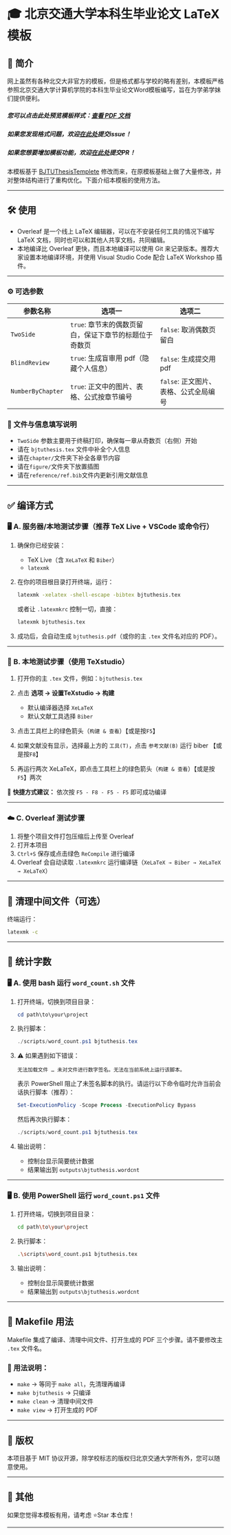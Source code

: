 # 🎓 北京交通大学本科生毕业论文 LaTeX 模板

## 📌 简介

网上虽然有各种北交大非官方的模板，但是格式都与学校的略有差别，本模板严格参照北京交通大学计算机学院的本科生毕业论文Word模板编写，旨在为学弟学妹们提供便利。

##### 您可以点击此处预览模板样式：[查看 PDF 文档](https://pangsmpang.github.io/pdfReader/pdf/bjtuthesis.pdf)

##### 如果您发现格式问题，欢迎[在此处](https://github.com/PangSMPang/bjtuthesis/issues)提交issue！

##### 如果您想要增加模板功能，欢迎[在此处](https://github.com/PangSMPang/bjtuthesis/pulls)提交PR！

本模板基于 [BJTUThesisTemplete](https://github.com/billhu0228/BJTUThesisTemplete) 修改而来，在原模板基础上做了大量修改，并对整体结构进行了重构优化。下面介绍本模板的使用方法。

---

## 🛠️ 使用

* Overleaf 是一个线上 LaTeX 编辑器，可以在不安装任何工具的情况下编写 LaTeX 文档，同时也可以和其他人共享文档，共同编辑。
* 本地编译比 Overleaf 更快，而且本地编译可以使用 Git 来记录版本。推荐大家设置本地编译环境，并使用 Visual Studio Code 配合 LaTeX Workshop 插件。

---

### ⚙️ 可选参数

| **参数名称**          | **选项一**                         | **选项二**                 |
| ----------------- | ------------------------------- | ----------------------- |
| `TwoSide`         | `true`: 章节末的偶数页留白，保证下章节的标题位于奇数页 | `false`: 取消偶数页留白        |
| `BlindReview`     | `true`: 生成盲审用 pdf（隐藏个人信息）       | `false`: 生成提交用 pdf      |
| `NumberByChapter` | `true`: 正文中的图片、表格、公式按章节编号       | `false`: 正文图片、表格、公式全局编号 |

### 📁 文件与信息填写说明

* `TwoSide` 参数主要用于终稿打印，确保每一章从奇数页（右侧）开始
* 请在 `bjtuthesis.tex` 文件中补全个人信息
* 请在`chapter/`文件夹下补全各章节内容
* 请在`figure/`文件夹下放置插图
* 请在`reference/ref.bib`文件内更新引用文献信息

---

## ✅ 编译方式

### 🖥️ A. 服务器/本地测试步骤（推荐 TeX Live + VSCode 或命令行）

1. 确保你已经安装：

   * TeX Live（含 `XeLaTeX` 和 `Biber`）
   * `latexmk`

2. 在你的项目根目录打开终端，运行：

   ```bash
   latexmk -xelatex -shell-escape -bibtex bjtuthesis.tex
   ```

   或者让 `.latexmkrc` 控制一切，直接：

   ```bash
   latexmk bjtuthesis.tex
   ```

3. 成功后，会自动生成 `bjtuthesis.pdf`（或你的主 `.tex` 文件名对应的 PDF）。

---

### 🧪 B. 本地测试步骤（使用 TeXstudio）

1. 打开你的主 `.tex` 文件，例如：`bjtuthesis.tex`

2. 点击 **选项 -> 设置TeXstudio -> 构建**

   * 默认编译器选择 `XeLaTeX`
   * 默认文献工具选择 `Biber`

3. 点击工具栏上的绿色箭头（`构建 & 查看`）【或是按`F5`】

4. 如果文献没有显示，选择最上方的 `工具(T)`，点击 `参考文献(B)` 运行 biber 【或是按`F8`】

5. 再运行两次 XeLaTeX，即点击工具栏上的绿色箭头（`构建 & 查看`）【或是按 `F5`】两次

📌 **快捷方式建议：** 依次按 `F5 - F8 - F5 - F5` 即可成功编译

---

### ☁️ C. Overleaf 测试步骤
1. 将整个项目文件打包压缩后上传至 Overleaf
2. 打开本项目
3. `Ctrl+S` 保存或点击绿色 `ReCompile` 进行编译
4. Overleaf 会自动读取 `.latexmkrc` 运行编译链（`XeLaTeX → Biber → XeLaTeX → XeLaTeX`）

---

## 🧹 清理中间文件（可选）

终端运行：

```bash
latexmk -c
```

---

## 🔢 统计字数

### 🖥️ A. 使用 bash 运行 `word_count.sh` 文件

1. 打开终端，切换到项目目录：

   ```powershell
   cd path\to\your\project
   ```

2. 执行脚本：

   ```powershell
   ./scripts/word_count.ps1 bjtuthesis.tex
   ```

3. ⚠️ 如果遇到如下错误：

   ```
   无法加载文件 … 未对文件进行数字签名。无法在当前系统上运行该脚本。
   ```

   表示 PowerShell 阻止了未签名脚本的执行。请运行以下命令临时允许当前会话执行脚本（推荐）：

   ```powershell
   Set-ExecutionPolicy -Scope Process -ExecutionPolicy Bypass
   ```

   然后再次执行脚本：

   ```powershell
   ./scripts/word_count.ps1 bjtuthesis.tex
   ```

4. 输出说明：

   * 控制台显示简要统计数据
   * 结果输出到 `outputs\bjtuthesis.wordcnt`

---

### 🖥️ B. 使用 PowerShell 运行 `word_count.ps1` 文件

1. 打开终端，切换到项目目录：

   ```bash
   cd path\to\your\project
   ```

2. 执行脚本：

   ```bash
   .\scripts\word_count.ps1 bjtuthesis.tex
   ```

3. 输出说明：

   * 控制台显示简要统计数据
   * 结果输出到 `outputs\bjtuthesis.wordcnt`

---

## 🧰 Makefile 用法

Makefile 集成了编译、清理中间文件、打开生成的 PDF 三个步骤。请不要修改主 `.tex` 文件名。

### 📌 用法说明：

* `make` → 等同于 `make all`，先清理再编译
* `make bjtuthesis` → 只编译
* `make clean` → 清理中间文件
* `make view` → 打开生成的 PDF

---

## 📄 版权

本项目基于 MIT 协议开源，除学校标志的版权归北京交通大学所有外，您可以随意使用。

---

## 🌟 其他

如果您觉得本模板有用，请考虑 ⭐Star 本仓库！

---

